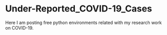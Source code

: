 # Under-Reported_COVID-19_Cases
Here I am posting free python environments related with my research work on COVID-19.
